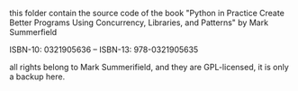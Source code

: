 this folder contain the source code of the book 
"Python in Practice Create Better Programs Using Concurrency, Libraries, and Patterns"
by Mark Summerfield

ISBN-10: 0321905636 – ISBN-13: 978-0321905635


all rights belong to Mark Summerifield, and they are GPL-licensed, it is only a backup here.